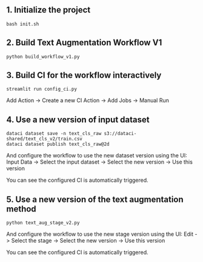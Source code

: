 ## 1. Initialize the project

```shell
bash init.sh
```

## 2. Build Text Augmentation Workflow V1

```shell
python build_workflow_v1.py
```

## 3. Build CI for the workflow interactively

```shell
streamlit run config_ci.py
```

Add Action -> Create a new CI Action -> Add Jobs -> Manual Run

## 4. Use a new version of input dataset

```shell
dataci dataset save -n text_cls_raw s3://dataci-shared/text_cls_v2/train.csv
dataci dataset publish text_cls_raw@2d
```

And configure the workflow to use the new dataset version using the UI:
Input Data -> Select the input dataset -> Select the new version -> Use this version

You can see the configured CI is automatically triggered.

## 5. Use a new version of the text augmentation method

```shell
python text_aug_stage_v2.py
```

And configure the workflow to use the new stage version using the UI:
Edit -> Select the stage -> Select the new version -> Use this version

You can see the configured CI is automatically triggered.
